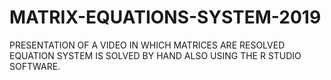 # MATRIX-EQUATIONS-SYSTEM-2019
PRESENTATION OF A VIDEO IN WHICH MATRICES ARE RESOLVED EQUATION SYSTEM IS SOLVED BY HAND ALSO USING THE R STUDIO SOFTWARE.
